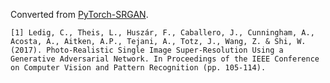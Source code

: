 Converted from [PyTorch-SRGAN](https://github.com/aitorzip/PyTorch-SRGAN/tree/5377e3cb63b72db299f610ef21cfb9f1ed2bff5b).

```
[1] Ledig, C., Theis, L., Huszár, F., Caballero, J., Cunningham, A., Acosta, A., Aitken, A.P., Tejani, A., Totz, J., Wang, Z. & Shi, W. (2017). Photo-Realistic Single Image Super-Resolution Using a Generative Adversarial Network. In Proceedings of the IEEE Conference on Computer Vision and Pattern Recognition (pp. 105-114).
```
